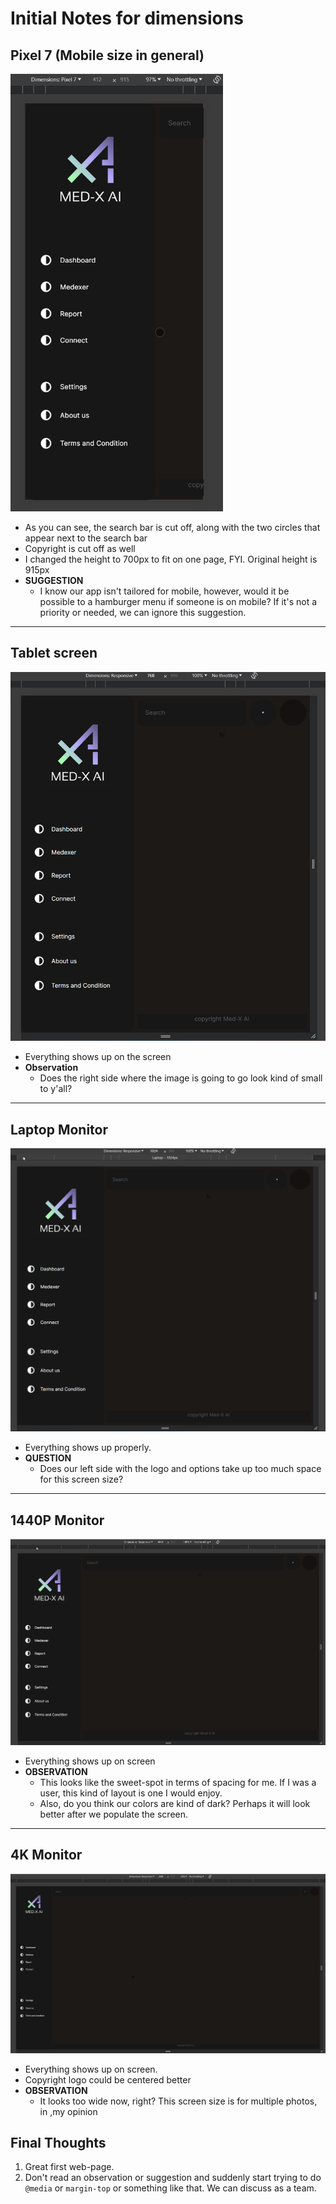 # Initial Notes for dimensions

## Pixel 7 (Mobile size in general)

<img src="Pixel-7-Dimensions 412x915.png" alt="Pixel 7 size" height="700px">

- As you can see, the search bar is cut off, along with the two circles that appear next to the search bar
- Copyright is cut off as well
- I changed the height to 700px to fit on one page, FYI. Original height is 915px
- **SUGGESTION**
  - I know our app isn't tailored for mobile, however, would it be possible to a hamburger menu if someone is on mobile? If it's not a priority or needed, we can ignore this suggestion.

****

<div style="page-break-after: always;"></div>

## Tablet screen

<img src="Tablet Size 768x896.png" alt="generic tablet like an ipad">

- Everything shows up on the screen
- **Observation**
  - Does the right side where the image is going to go look kind of small to y'all?

****

<div style="page-break-after: always;"></div>

## Laptop Monitor

<img src="Laptop Size 1024x896.png" alt="general laptop screen">

- Everything shows up properly.
- **QUESTION**
  - Does our left side with the logo and options take up too much space for this screen size?

****

<div style="page-break-after: always;"></div>

## 1440P Monitor

<img src="./1440p Monitor Size 1440x896.png" alt="1440p monitor for hardcore gamers">

- Everything shows up on screen
- **OBSERVATION**
  - This looks like the sweet-spot in terms of spacing for me. If I was a user, this kind of layout is one I would enjoy.
  - Also, do you think our colors are kind of dark? Perhaps it will look better after we populate the screen.

****

<div style="page-break-after: always;"></div>

## 4K Monitor

<img src="4K Monitor Size 2560x1378.png" alt="4K monitor. Fun fact, we don't really see in 4k">

- Everything shows up on screen.
- Copyright logo could be centered better
- **OBSERVATION**
  - It looks too wide now, right? This screen size is for multiple photos, in ,my opinion

## Final Thoughts

1. Great first web-page.
2. Don't read an observation or suggestion and suddenly start trying to do `@media` or `margin-top` or something like that. We can discuss as a team.
